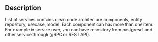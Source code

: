 ## Description

List of services contains clean code architecture components, entity, repository, usecase, model. Each component can has more than one item. For example in service user, you can have repository from postgresql and other service through (gRPC or REST API).